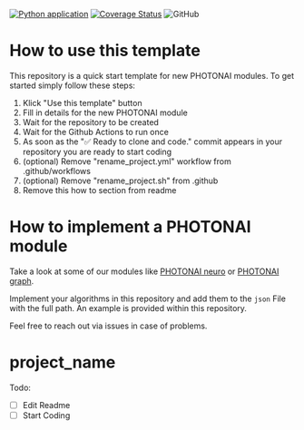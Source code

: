 [![Python application](https://github.com/wwu-mmll/photonai_module_template/actions/workflows/lindandtest.yml/badge.svg)](https://github.com/wwu-mmll/photonai_module_template/actions/workflows/lindandtest.yml)
[![Coverage Status](https://coveralls.io/repos/github/wwu-mmll/photonai_module_template/badge.svg?branch=master&t=geKPek)](https://coveralls.io/github/wwu-mmll/photonai_module_template?branch=master)
![GitHub](https://img.shields.io/github/license/wwu-mmll/photonai_module_template)
# How to use this template
This repository is a quick start template for new PHOTONAI modules. To get started simply follow these steps:
1. Klick "Use this template" button
2. Fill in details for the new PHOTONAI module
3. Wait for the repository to be created
4. Wait for the Github Actions to run once
5. As soon as the "✅ Ready to clone and code." commit appears in your repository you are ready to start coding
6. (optional) Remove "rename_project.yml" workflow from .github/workflows
7. (optional) Remove "rename_project.sh" from .github
8. Remove this how to section from readme

# How to implement a PHOTONAI module
Take a look at some of our modules like <a href="https://github.com/wwu-mmll/photonai_neuro">PHOTONAI neuro</a> 
or <a href="https://github.com/wwu-mmll/photonai_graph">PHOTONAI graph</a>.

Implement your algorithms in this repository and add them to the `json` File with the full path.
An example is provided within this repository. 

Feel free to reach out via issues in case of problems.

# project_name
Todo:
- [ ] Edit Readme
- [ ] Start Coding